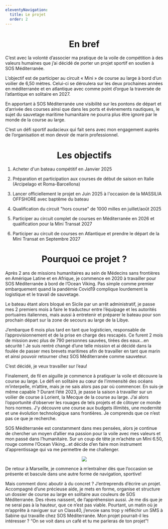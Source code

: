 ```yaml
---
eleventyNavigation:
  title: Le projet
  order: 2
---
```

<h1 style="text-align: center">En bref</h1>

C’est avec la volonté d’associer ma pratique de la voile de compétition à des valeurs humaines que j’ai décidé de porter un projet sportif en soutien à SOS Méditerranée.

L’objectif est de participer au circuit « Mini » de course au large à bord d’un voilier de 6,50 mètres. Celui-ci se déroulera sur les deux prochaines années en méditerranée et en atlantique avec comme point d’orgue la traversée de l’atlantique en solitaire en 2027.

En apportant à SOS Méditerranée une visibilité sur les pontons de départ et d’arrivée des courses ainsi que dans les ports et évènements nautiques, le sujet du sauvetage maritime humanitaire ne pourra plus être ignoré par le monde de la course au large.

C’est un défi sportif audacieux qui fait sens avec mon engagement auprès de l’organisation et mon devoir de marin professionnel.

<h1 style="text-align: center">Les objectifs</h1>

1.  Acheter d'un bateau compétitif en Janvier 2025
    
2.  Préparation et participation aux courses de début de saison en Italie (Arcipelago et Roma-Barcellona)
    
3.  Lancer officiellement le projet en Juin 2025 à l'occasion de la MASSILIA OFFSHORE avec baptême du bateau
    
4.  Qualification du circuit "hors course" de 1000 milles en juillet/août 2025
    
5.  Participer au circuit complet de courses en Méditerranée en 2026 et qualification pour la Mini Transat 2027
    
6.  Participer au circuit de courses en Atlantique et prendre le départ de la Mini Transat en Septembre 2027
    

<h1 style="text-align: center">Pourquoi&nbsp;ce projet&nbsp;?</h1>

Après 2 ans de missions humanitaires au sein de Médecins sans frontières en Amérique Latine et en Afrique, je commence en 2020 à travailler pour SOS Méditerranée à bord de l’Ocean Viking. Pas simple comme premier embarquement quand la pandémie Covid19 complique lourdement la logistique et le travail de sauvetage.

Le bateau étant alors bloqué en Sicile par un arrêt administratif, je passe mes 2 premiers mois à faire le traducteur entre l’équipage et les autorités portuaires italiennes, mais aussi à entretenir et préparer le bateau pour son prochain départ sur la zone de secours au large de la Libye.

J’embarque 6 mois plus tard en tant que logisticien, responsable de l’approvisionnement et de la prise en charge des rescapés. Ce furent 2 mois de mission avec plus de 790 personnes sauvées, tirées des eaux...en sécurité ! Je suis rentré changé d’une telle mission et ai décidé dans la foulée de passer mes brevets maritimes afin de travailler en tant que marin et ainsi pouvoir retourner chez SOS Méditerranée comme sauveteur.

C’est décidé, je veux travailler sur l’eau!

Finalement, de fil en aiguille je commence à pratiquer la voile et découvre la course au large. Le défi en solitaire au cœur de l’immensité des océans m’interpelle, m’attire, mais je ne sais alors pas par où commencer. En suis-je même capable ? Durant l’été 2023, je passe la saison à travailler sur un voilier de course à Lorient, la Mecque de la course au large. J’ai alors l’opportunité d’observer les rouages de tels projets et de côtoyer ce monde hors normes. J’y découvre une course aux budgets illimités, une modernité et une évolution technologique sans frontières. Je comprends que ce n’est pas ce que je recherche.

SOS Méditerranée est constamment dans mes pensées, alors je continue de chercher un moyen d’allier ma passion pour la voile avec mes valeurs et mon passé dans l’humanitaire. Sur un coup de tête je m’achète un Mini 6.50, rouge comme l’Ocean Viking...et décide d’en faire mon instrument d’apprentissage qui va me permettre de me challenger.

<p style="text-align: center"><img src="/images/pi_one_marseille.jpg"></p>

De retour à Marseille, je commence à m’entraîner dès que l’occasion se présente et bascule dans une autre forme de navigation, sportive!

Mais comment donc aboutir à du concret ? J’entreprends d’écrire un projet. Accompagné d’une précieuse aide, je mets en forme, organise et structure un dossier de course au large en solitaire aux couleurs de SOS Méditerranée. Des rêves naissent, de l’appréhension aussi. Je me dis que je ne serai pas à la hauteur, que ce n’est pas viable. Pourtant, un matin où je m’apprête à naviguer sur un Class40, j’envoie sans trop y réfléchir un SMS à Sabine qui travaille chez SOS Méditerranée. Mon projet pourrait-il les intéresser ? “On se voit dans un café et tu me parleras de ton projet"!